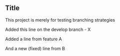 Title
------
This project is merely for testing branching strategies

Added this line on the develop branch - X

Added a line from feature A

And a new (fixed) line from B
